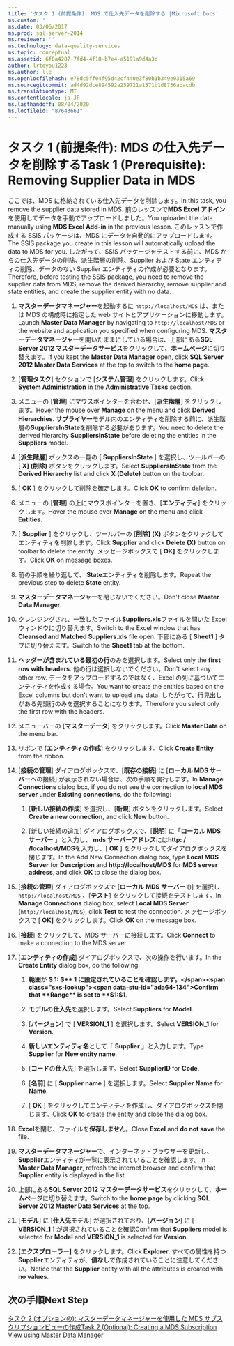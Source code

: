 ```yaml
---
title: 'タスク 1 (前提条件): MDS で仕入先データを削除する |Microsoft Docs'
ms.custom: ''
ms.date: 03/06/2017
ms.prod: sql-server-2014
ms.reviewer: ''
ms.technology: data-quality-services
ms.topic: conceptual
ms.assetid: 6f0a4287-7fd4-4f18-b7e4-a5191a9d4a3c
author: lrtoyou1223
ms.author: lle
ms.openlocfilehash: e78dc5ff04f95d42cf440e3f80b1b349e0315a69
ms.sourcegitcommit: ad4d92dce894592a259721a1571b1d8736abacdb
ms.translationtype: MT
ms.contentlocale: ja-JP
ms.lasthandoff: 08/04/2020
ms.locfileid: "87643661"
---
```

# <a name="task-1-prerequisite-removing-supplier-data-in-mds"></a><span data-ttu-id="ada64-102">タスク 1 (前提条件): MDS の仕入先データを削除する</span><span class="sxs-lookup"><span data-stu-id="ada64-102">Task 1 (Prerequisite): Removing Supplier Data in MDS</span></span>
  <span data-ttu-id="ada64-103">ここでは、MDS に格納されている仕入先データを削除します。</span><span class="sxs-lookup"><span data-stu-id="ada64-103">In this task, you remove the supplier data stored in MDS.</span></span> <span data-ttu-id="ada64-104">前のレッスンで**MDS Excel アドイン**を使用してデータを手動でアップロードしました。</span><span class="sxs-lookup"><span data-stu-id="ada64-104">You uploaded the data manually using **MDS Excel Add-in** in the previous lesson.</span></span> <span data-ttu-id="ada64-105">このレッスンで作成する SSIS パッケージは、MDS にデータを自動的にアップロードします。</span><span class="sxs-lookup"><span data-stu-id="ada64-105">The SSIS package you create in this lesson will automatically upload the data to MDS for you.</span></span> <span data-ttu-id="ada64-106">したがって、SSIS パッケージをテストする前に、MDS からの仕入先データの削除、派生階層の削除、Supplier および State エンティティの削除、データのない Supplier エンティティの作成が必要となります。</span><span class="sxs-lookup"><span data-stu-id="ada64-106">Therefore, before testing the SSIS package, you need to remove the supplier data from MDS, remove the derived hierarchy, remove supplier and state entities, and create the supplier entity with no data.</span></span>  
  
1.  <span data-ttu-id="ada64-107">**マスターデータマネージャー**を起動するに `http://localhost/MDS` は、または MDS の構成時に指定した web サイトとアプリケーションに移動します。</span><span class="sxs-lookup"><span data-stu-id="ada64-107">Launch **Master Data Manager** by navigating to `http://localhost/MDS` or the website and application you specified when configuring MDS.</span></span> <span data-ttu-id="ada64-108">**マスターデータマネージャー**を開いたままにしている場合は、上部にある**SQL Server 2012 マスターデータサービス**をクリックして、**ホームページ**に切り替えます。</span><span class="sxs-lookup"><span data-stu-id="ada64-108">If you kept the **Master Data Manager** open, click **SQL Server 2012 Master Data Services** at the top to switch to the **home page**.</span></span>  
  
2.  <span data-ttu-id="ada64-109">[**管理タスク**] セクションで [**システム管理**] をクリックします。</span><span class="sxs-lookup"><span data-stu-id="ada64-109">Click **System Administration** in the **Administrative Tasks** section.</span></span>  
  
3.  <span data-ttu-id="ada64-110">メニューの [**管理**] にマウスポインターを合わせ、[**派生階層**] をクリックします。</span><span class="sxs-lookup"><span data-stu-id="ada64-110">Hover the mouse over **Manage** on the menu and click **Derived Hierarchies**.</span></span> <span data-ttu-id="ada64-111">**サプライヤー**モデル内のエンティティを削除する前に、派生階層の**SuppliersInState**を削除する必要があります。</span><span class="sxs-lookup"><span data-stu-id="ada64-111">You need to delete the derived hierarchy **SuppliersInState** before deleting the entities in the **Suppliers** model.</span></span>  
  
4.  <span data-ttu-id="ada64-112">[**派生階層**] ボックスの一覧の [ **SuppliersInState** ] を選択し、ツールバーの [ **X] (削除)** ボタンをクリックします。</span><span class="sxs-lookup"><span data-stu-id="ada64-112">Select **SuppliersInState** from the **Derived Hierarchy** list and click **X (Delete)** button on the toolbar.</span></span>  
  
5.  <span data-ttu-id="ada64-113">[ **OK** ] をクリックして削除を確定します。</span><span class="sxs-lookup"><span data-stu-id="ada64-113">Click **OK** to confirm deletion.</span></span>  
  
6.  <span data-ttu-id="ada64-114">メニューの [**管理**] の上にマウスポインターを置き、[**エンティティ**] をクリックします。</span><span class="sxs-lookup"><span data-stu-id="ada64-114">Hover the mouse over **Manage** on the menu and click **Entities**.</span></span>  
  
7.  <span data-ttu-id="ada64-115">[ **Supplier** ] をクリックし、ツールバーの [**削除] (X)** ボタンをクリックしてエンティティを削除します。</span><span class="sxs-lookup"><span data-stu-id="ada64-115">Click **Supplier** and click **Delete (X)** button on toolbar to delete the entity.</span></span> <span data-ttu-id="ada64-116">メッセージボックスで [ **OK]** をクリックします。</span><span class="sxs-lookup"><span data-stu-id="ada64-116">Click **OK** on message boxes.</span></span>  
  
8.  <span data-ttu-id="ada64-117">前の手順を繰り返して、 **State**エンティティを削除します。</span><span class="sxs-lookup"><span data-stu-id="ada64-117">Repeat the previous step to delete **State** entity.</span></span>  
  
9. <span data-ttu-id="ada64-118">**マスターデータマネージャー**を閉じないでください。</span><span class="sxs-lookup"><span data-stu-id="ada64-118">Don't close **Master Data Manager**.</span></span>  
  
10. <span data-ttu-id="ada64-119">クレンジングされ、一致したファイル**Suppliers.xls**ファイルを開いた Excel ウィンドウに切り替えます。</span><span class="sxs-lookup"><span data-stu-id="ada64-119">Switch to the Excel window that has **Cleansed and Matched Suppliers.xls** file open.</span></span> <span data-ttu-id="ada64-120">下部にある [ **Sheet1** ] タブに切り替えます。</span><span class="sxs-lookup"><span data-stu-id="ada64-120">Switch to the **Sheet1** tab at the bottom.</span></span>  
  
11. <span data-ttu-id="ada64-121">**ヘッダーが含まれている最初の行**のみを選択します。</span><span class="sxs-lookup"><span data-stu-id="ada64-121">Select only the **first row with headers**.</span></span> <span data-ttu-id="ada64-122">他の行は選択しないでください。</span><span class="sxs-lookup"><span data-stu-id="ada64-122">Don't select any other row.</span></span> <span data-ttu-id="ada64-123">データをアップロードするのではなく、Excel の列に基づいてエンティティを作成する場合。</span><span class="sxs-lookup"><span data-stu-id="ada64-123">You want to create the entities based on the Excel columns but don't want to upload any data.</span></span> <span data-ttu-id="ada64-124">したがって、行見出しがある先頭行のみを選択することになります。</span><span class="sxs-lookup"><span data-stu-id="ada64-124">Therefore you select only the first row with the headers.</span></span>  
  
12. <span data-ttu-id="ada64-125">メニューバーの [**マスターデータ**] をクリックします。</span><span class="sxs-lookup"><span data-stu-id="ada64-125">Click **Master Data** on the menu bar.</span></span>  
  
13. <span data-ttu-id="ada64-126">リボンで [**エンティティの作成**] をクリックします。</span><span class="sxs-lookup"><span data-stu-id="ada64-126">Click **Create Entity** from the ribbon.</span></span>  
  
14. <span data-ttu-id="ada64-127">[**接続の管理**] ダイアログボックスで、[**既存の接続**] に [**ローカル MDS サーバー**への接続] が表示されない場合は、次の手順を実行します。</span><span class="sxs-lookup"><span data-stu-id="ada64-127">In **Manage Connections** dialog box, if you do not see the connection to **local MDS server** under **Existing connections**, do the following:</span></span>  
  
    1.  <span data-ttu-id="ada64-128">[**新しい接続の作成**] を選択し、[**新規**] ボタンをクリックします。</span><span class="sxs-lookup"><span data-stu-id="ada64-128">Select **Create a new connection**, and click **New** button.</span></span>  
  
    2.  <span data-ttu-id="ada64-129">[新しい接続の追加] ダイアログボックスで、[**説明**] に「**ローカル MDS サーバー** 」と入力し、 **mds サーバーアドレス**には**http: \/ /localhost/MDS**を入力し、[ **OK** ] をクリックしてダイアログボックスを閉じます。</span><span class="sxs-lookup"><span data-stu-id="ada64-129">In the Add New Connection dialog box, type **Local MDS Server** for **Description** and **http:\//localhost/MDS** for **MDS server address**, and click **OK** to close the dialog box.</span></span>  
  
15. <span data-ttu-id="ada64-130">[**接続の管理**] ダイアログボックスで [**ローカル MDS サーバー** ()] を選択し `http://localhost/MDS` 、[**テスト**] をクリックして接続をテストします。</span><span class="sxs-lookup"><span data-stu-id="ada64-130">In **Manage Connections** dialog box, select **Local MDS Server** (`http://localhost/MDS`), click **Test** to test the connection.</span></span> <span data-ttu-id="ada64-131">メッセージボックスで [ **OK]** をクリックします。</span><span class="sxs-lookup"><span data-stu-id="ada64-131">Click **OK** on the message box.</span></span>  
  
16. <span data-ttu-id="ada64-132">[**接続**] をクリックして、MDS サーバーに接続します。</span><span class="sxs-lookup"><span data-stu-id="ada64-132">Click **Connect** to make a connection to the MDS server.</span></span>  
  
17. <span data-ttu-id="ada64-133">[**エンティティの作成**] ダイアログボックスで、次の操作を行います。</span><span class="sxs-lookup"><span data-stu-id="ada64-133">In the **Create Entity** dialog box, do the following:</span></span>  
  
    1.  <span data-ttu-id="ada64-134">**範囲**が **$ 1: $** 1 に設定されていることを確認します。</span><span class="sxs-lookup"><span data-stu-id="ada64-134">Confirm that **Range** is set to **$1:$1**.</span></span>  
  
    2.  <span data-ttu-id="ada64-135">**モデル**の**仕入先**を選択します。</span><span class="sxs-lookup"><span data-stu-id="ada64-135">Select **Suppliers** for **Model**.</span></span>  
  
    3.  <span data-ttu-id="ada64-136">[**バージョン**] で [ **VERSION_1** ] を選択します。</span><span class="sxs-lookup"><span data-stu-id="ada64-136">Select **VERSION_1** for **Version**.</span></span>  
  
    4.  <span data-ttu-id="ada64-137">**新しいエンティティ名**として「 **Supplier** 」と入力します。</span><span class="sxs-lookup"><span data-stu-id="ada64-137">Type **Supplier** for **New entity name**.</span></span>  
  
    5.  <span data-ttu-id="ada64-138">[**コード**の**仕入**先] を選択します。</span><span class="sxs-lookup"><span data-stu-id="ada64-138">Select **SupplierID** for **Code**.</span></span>  
  
    6.  <span data-ttu-id="ada64-139">[**名前**] に [ **Supplier name** ] を選択します。</span><span class="sxs-lookup"><span data-stu-id="ada64-139">Select **Supplier Name** for **Name**.</span></span>  
  
    7.  <span data-ttu-id="ada64-140">[ **OK** ] をクリックしてエンティティを作成し、ダイアログボックスを閉じます。</span><span class="sxs-lookup"><span data-stu-id="ada64-140">Click **OK** to create the entity and close the dialog box.</span></span>  
  
18. <span data-ttu-id="ada64-141">**Excel**を閉じ、ファイルを**保存しません**。</span><span class="sxs-lookup"><span data-stu-id="ada64-141">Close **Excel** and **do not save** the file.</span></span>  
  
19. <span data-ttu-id="ada64-142">**マスターデータマネージャー**で、インターネットブラウザーを更新し、 **Supplier**エンティティが一覧に表示されていることを確認します。</span><span class="sxs-lookup"><span data-stu-id="ada64-142">In **Master Data Manager**, refresh the internet browser and confirm that **Supplier** entity is displayed in the list.</span></span>  
  
20. <span data-ttu-id="ada64-143">上部にある**SQL Server 2012 マスターデータサービス**をクリックして、**ホームページ**に切り替えます。</span><span class="sxs-lookup"><span data-stu-id="ada64-143">Switch to the **home page** by clicking **SQL Server 2012 Master Data Services** at the top.</span></span>  
  
21. <span data-ttu-id="ada64-144">[**モデル**] に [**仕入先**モデル] が選択されており、[**バージョン**] に [ **VERSION_1** ] が選択されていることを確認</span><span class="sxs-lookup"><span data-stu-id="ada64-144">Confirm that **Suppliers** model is selected for **Model** and **VERSION_1** is selected for **Version**.</span></span>  
  
22. <span data-ttu-id="ada64-145">**[エクスプローラー]** をクリックします。</span><span class="sxs-lookup"><span data-stu-id="ada64-145">Click **Explorer**.</span></span> <span data-ttu-id="ada64-146">すべての属性を持つ**Supplier**エンティティが、**値なし**で作成されていることに注意してください。</span><span class="sxs-lookup"><span data-stu-id="ada64-146">Notice that the **Supplier** entity with all the attributes is created with **no values**.</span></span>  
  
## <a name="next-step"></a><span data-ttu-id="ada64-147">次の手順</span><span class="sxs-lookup"><span data-stu-id="ada64-147">Next Step</span></span>  
 [<span data-ttu-id="ada64-148">タスク 2 &#40;オプションの&#41;: マスターデータマネージャーを使用した MDS サブスクリプションビューの作成</span><span class="sxs-lookup"><span data-stu-id="ada64-148">Task 2 &#40;Optional&#41;: Creating a MDS Subscription View using Master Data Manager</span></span>](../../2014/tutorials/task-2-optional-creating-a-mds-subscription-view-using-master-data-manager.md)  
  
  
